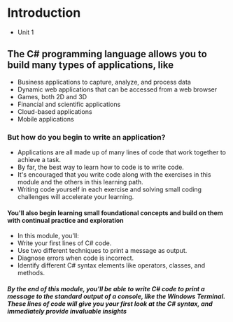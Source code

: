 # Introduction

* Unit 1

## The C# programming language allows you to build many types of applications, like

* Business applications to capture, analyze, and process data
* Dynamic web applications that can be accessed from a web browser
* Games, both 2D and 3D
* Financial and scientific applications
* Cloud-based applications
* Mobile applications

### But how do you begin to write an application?

* Applications are all made up of many lines of code that work together to achieve a task.
* By far, the best way to learn how to code is to write code.
* It's encouraged that you write code along with the exercises in this module and the others in this learning path.
* Writing code yourself in each exercise and solving small coding challenges will accelerate your learning.

#### You'll also begin learning small foundational concepts and build on them with continual practice and exploration

* In this module, you'll:
* Write your first lines of C# code.
* Use two different techniques to print a message as output.
* Diagnose errors when code is incorrect.
* Identify different C# syntax elements like operators, classes, and methods.

##### By the end of this module, you'll be able to write C# code to print a message to the standard output of a console, like the Windows Terminal. These lines of code will give you your first look at the C# syntax, and immediately provide invaluable insights
